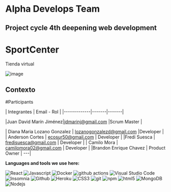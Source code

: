 <h1>Alpha Develops Team </h1> 
<h2>Project cycle 4th deepening web development</h2>


# SportCenter

Tienda virtual 

![image](https://spec-offers-static.windyapp.co/singapore.Sports%20Center.jpg)

## Contexto 
#Participants

| Integrantes | Email -  Rol |
|-------------|-------|-------|

|Juan David Marín Jiménez|jdmarinj@gmail.com |Scrum Master |

| Diana Maria Lozano Gonzalez | lozanogonzalezd@gmail.com |Developer |
| Anderson Cortes | ecosur50@gmail.com | Developer  |
|Fredi Suesca |  fredisuesca@gmail.com | Developer |
| Camilo Mora | camilomora02@gmail.com | Developer |
|Brandon Enrique Chavez | Product Owner | ---|



**Languages and tools we use here:**  

<p>
  <img alt="React" src="https://img.shields.io/badge/-React-45b8d8?style=flat-square&logo=react&logoColor=white" />
  <img alt="Javascript" src="https://img.shields.io/badge/JavaScript-F7DF1E?style=square&logo&logo=javascript&logoColor=black)" /> 
  <img alt="Docker" src="https://img.shields.io/badge/-Docker-46a2f1?style=flat-square&logo=docker&logoColor=white" />
  <img alt="github actions" src="https://img.shields.io/badge/-Github_Actions-2088FF?style=flat-square&logo=github-actions&logoColor=white" />
  <img alt="Visual Studio Code" src="http://img.shields.io/badge/-VS%20Code-007ACC?style=flat-square&logo=visual-studio-code&logoColor=ffffff" />
  <img alt="Insomnia" src="https://img.shields.io/badge/-Insomnia-5849BE?style=flat-square&logo=insomnia&logoColor=white" />
  <img alt="Github" src="https://img.shields.io/badge/-GitHub-181717?style=flat-square&logo=github" />
  <img alt="Heroku" src="https://img.shields.io/badge/-Heroku-430098?style=flat-square&logo=heroku&logoColor=white" />
  <img alt="CSS3" src="https://img.shields.io/badge/-CSS3-%231572B6?style=flat-square&logo=css3" />
  <img alt="git" src="https://img.shields.io/badge/-Git-F05032?style=flat-square&logo=git&logoColor=white" />
  <img alt="npm" src="https://img.shields.io/badge/-NPM-CB3837?style=flat-square&logo=npm&logoColor=white" />
  <img alt="html5" src="https://img.shields.io/badge/-HTML5-E34F26?style=flat-square&logo=html5&logoColor=white" />
  <img alt="MongoDB" src="https://img.shields.io/badge/-MongoDB-13aa52?style=flat-square&logo=mongodb&logoColor=white" />
  <img alt="Nodejs" src="https://img.shields.io/badge/-Nodejs-43853d?style=flat-square&logo=Node.js&logoColor=white" />
</p>

